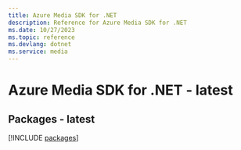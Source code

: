 ```yaml
---
title: Azure Media SDK for .NET
description: Reference for Azure Media SDK for .NET
ms.date: 10/27/2023
ms.topic: reference
ms.devlang: dotnet
ms.service: media
---
```

# Azure Media SDK for .NET - latest
## Packages - latest
[!INCLUDE [packages](media-index.md)]